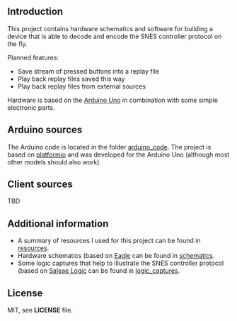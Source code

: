 ## Introduction

This project contains hardware schematics and software for building a device that is able to decode and encode the SNES controller protocol on the fly.

Planned features:

* Save stream of pressed buttons into a replay file
* Play back replay files saved this way
* Play back replay files from external sources

Hardware is based on the [Arduino Uno](https://store.arduino.cc/arduino-uno-rev3) in combination with some simple electronic parts.

## Arduino sources

The Arduino code is located in the folder [arduino_code](arduino_code).
The project is based on [platformio](http://platformio.org/) and was developed for the Arduino Uno (although most other models should also work).

## Client sources

TBD

## Additional information

* A summary of resources I used for this project can be found in [resources](resources).
* Hardware schematics (based on [Eagle](https://www.autodesk.com/products/eagle/overview) can be found in [schematics](schematics).
* Some logic captures that help to illustrate the SNES controller protocol (based on [Saleae Logic](https://www.saleae.com/) can be found in [logic_captures](logic_captures).

## License

MIT, see **LICENSE** file.
